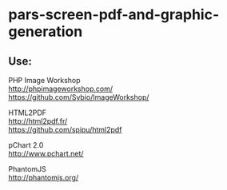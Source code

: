 # pars-screen-pdf-and-graphic-generation

<h2>Use:</h2>

PHP Image Workshop<br>
http://phpimageworkshop.com/<br>
https://github.com/Sybio/ImageWorkshop/

HTML2PDF<br>
http://html2pdf.fr/<br>
https://github.com/spipu/html2pdf

pChart 2.0<br>
http://www.pchart.net/

PhantomJS<br>
http://phantomjs.org/
